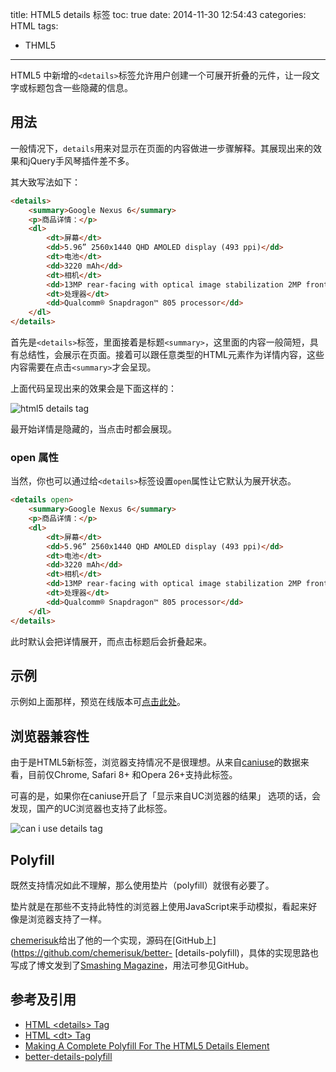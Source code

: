 title: HTML5 details 标签
toc: true
date: 2014-11-30 12:54:43
categories: HTML
tags:
- THML5
---

HTML5 中新增的`<details>`标签允许用户创建一个可展开折叠的元件，让一段文字或标题包含一些隐藏的信息。

<!-- more -->

## 用法

一般情况下，`details`用来对显示在页面的内容做进一步骤解释。其展现出来的效果和jQuery手风琴插件差不多。

其大致写法如下：

```html
<details>
    <summary>Google Nexus 6</summary>
    <p>商品详情：</p>
    <dl>
        <dt>屏幕</dt>
        <dd>5.96” 2560x1440 QHD AMOLED display (493 ppi)</dd>
        <dt>电池</dt>
        <dd>3220 mAh</dd>
        <dt>相机</dt>
        <dd>13MP rear-facing with optical image stabilization 2MP front-facing</dd>
        <dt>处理器</dt>
        <dd>Qualcomm® Snapdragon™ 805 processor</dd>
    </dl>
</details>
```

首先是`<details>`标签，里面接着是标题`<summary>`，这里面的内容一般简短，具有总结性，会展示在页面。接着可以跟任意类型的HTML元素作为详情内容，这些内容需要在点击`<summary>`才会呈现。

上面代码呈现出来的效果会是下面这样的：

![html5 details tag](html5_details_tag.gif)


最开始详情是隐藏的，当点击时都会展现。

### open 属性

当然，你也可以通过给`<details>`标签设置`open`属性让它默认为展开状态。

```html
<details open>
    <summary>Google Nexus 6</summary>
    <p>商品详情：</p>
    <dl>
        <dt>屏幕</dt>
        <dd>5.96” 2560x1440 QHD AMOLED display (493 ppi)</dd>
        <dt>电池</dt>
        <dd>3220 mAh</dd>
        <dt>相机</dt>
        <dd>13MP rear-facing with optical image stabilization 2MP front-facing</dd>
        <dt>处理器</dt>
        <dd>Qualcomm® Snapdragon™ 805 processor</dd>
    </dl>
</details>
```

此时默认会把详情展开，而点击标题后会折叠起来。

## 示例

示例如上面那样，预览在线版本可[点击此处](http://sandbox.runjs.cn/show/hjotymth)。


## 浏览器兼容性

由于是HTML5新标签，浏览器支持情况不是很理想。从来自[caniuse](http://caniuse.com/#feat=details)的数据来看，目前仅Chrome, Safari 8+ 和Opera 26+支持此标签。

可喜的是，如果你在caniuse开启了「显示来自UC浏览器的结果」 选项的话，会发现，国产的UC浏览器也支持了此标签。

![can i use details tag](browser_compatability.jpg)

## Polyfill

既然支持情况如此不理解，那么使用垫片（polyfill）就很有必要了。

垫片就是在那些不支持此特性的浏览器上使用JavaScript来手动模拟，看起来好像是浏览器支持了一样。

[chemerisuk](http://www.smashingmagazine.com/author/maksim-chemerisuk/?rel=author)给出了他的一个实现，源码在[GitHub上](https://github.com/chemerisuk/better-
[details-polyfill)，具体的实现思路也写成了博文发到了[Smashing Magazine](http://www.smashingmagazine.com/2014/11/28/complete-polyfill-html5-details-element/)，用法可参见GitHub。


## 参考及引用

- [HTML &lt;details&gt; Tag](http://www.w3schools.com/tags/tag_details.asp)
- [HTML &lt;dt&gt; Tag](http://www.w3schools.com/tags/tag_dt.asp)
- [Making A Complete Polyfill For The HTML5 Details Element](http://www.smashingmagazine.com/2014/11/28/complete-polyfill-html5-details-element/)
- [better-details-polyfill](https://github.com/chemerisuk/better-details-polyfill)
